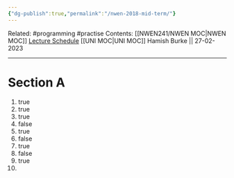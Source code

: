 ```yaml
---
{"dg-publish":true,"permalink":"/nwen-2018-mid-term/"}
---
```


Related: #programming #practise 
Contents: [[NWEN241/NWEN MOC\|NWEN MOC]]
[Lecture Schedule](https://ecs.wgtn.ac.nz/Courses/NWEN241_2023T1/LectureSchedule)
[[UNI MOC\|UNI MOC]]
Hamish Burke || 27-02-2023
***

# Section A
1. true
2. true
3. true
4. false
5. true
6. false
7. true
8. false
9. true
10. 